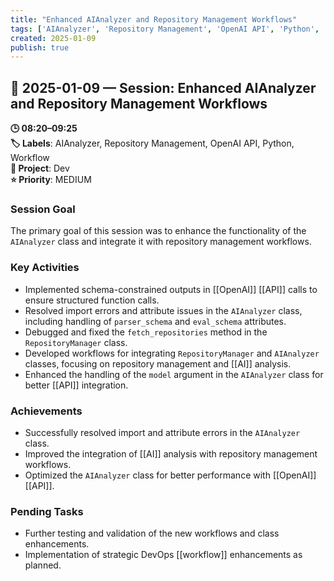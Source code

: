 ```yaml
---
title: "Enhanced AIAnalyzer and Repository Management Workflows"
tags: ['AIAnalyzer', 'Repository Management', 'OpenAI API', 'Python', 'Workflow']
created: 2025-01-09
publish: true
---
```


## 📅 2025-01-09 — Session: Enhanced AIAnalyzer and Repository Management Workflows

**🕒 08:20–09:25**  
**🏷️ Labels**: AIAnalyzer, Repository Management, OpenAI API, Python, Workflow  
**📂 Project**: Dev  
**⭐ Priority**: MEDIUM  


### Session Goal
The primary goal of this session was to enhance the functionality of the `AIAnalyzer` class and integrate it with repository management workflows.

### Key Activities
- Implemented schema-constrained outputs in [[OpenAI]] [[API]] calls to ensure structured function calls.
- Resolved import errors and attribute issues in the `AIAnalyzer` class, including handling of `parser_schema` and `eval_schema` attributes.
- Debugged and fixed the `fetch_repositories` method in the `RepositoryManager` class.
- Developed workflows for integrating `RepositoryManager` and `AIAnalyzer` classes, focusing on repository management and [[AI]] analysis.
- Enhanced the handling of the `model` argument in the `AIAnalyzer` class for better [[API]] integration.

### Achievements
- Successfully resolved import and attribute errors in the `AIAnalyzer` class.
- Improved the integration of [[AI]] analysis with repository management workflows.
- Optimized the `AIAnalyzer` class for better performance with [[OpenAI]] [[API]].

### Pending Tasks
- Further testing and validation of the new workflows and class enhancements.
- Implementation of strategic DevOps [[workflow]] enhancements as planned.
